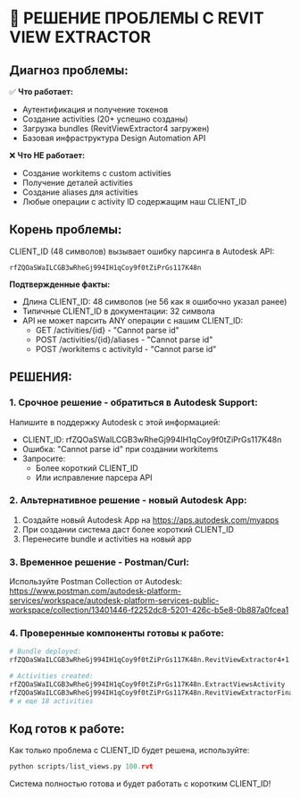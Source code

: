 # 🚨 РЕШЕНИЕ ПРОБЛЕМЫ С REVIT VIEW EXTRACTOR

## Диагноз проблемы:

✅ **Что работает:**
- Аутентификация и получение токенов
- Создание activities (20+ успешно созданы)
- Загрузка bundles (RevitViewExtractor4 загружен)
- Базовая инфраструктура Design Automation API

❌ **Что НЕ работает:**
- Создание workitems с custom activities
- Получение деталей activities
- Создание aliases для activities
- Любые операции с activity ID содержащим наш CLIENT_ID

## Корень проблемы:

CLIENT_ID (48 символов) вызывает ошибку парсинга в Autodesk API:
```
rfZQOaSWaILCGB3wRheGj994IH1qCoy9f0tZiPrGs117K48n
```


**Подтвержденные факты:**
- Длина CLIENT_ID: 48 символов (не 56 как я ошибочно указал ранее)
- Типичные CLIENT_ID в документации: 32 символа
- API не может парсить ANY операции с нашим CLIENT_ID:
  - GET /activities/{id} - "Cannot parse id"
  - POST /activities/{id}/aliases - "Cannot parse id"
  - POST /workitems с activityId - "Cannot parse id"

## РЕШЕНИЯ:

### 1. Срочное решение - обратиться в Autodesk Support:

Напишите в поддержку Autodesk с этой информацией:
- CLIENT_ID: rfZQOaSWaILCGB3wRheGj994IH1qCoy9f0tZiPrGs117K48n
- Ошибка: "Cannot parse id" при создании workitems
- Запросите:
  - Более короткий CLIENT_ID
  - Или исправление парсера API

### 2. Альтернативное решение - новый Autodesk App:

1. Создайте новый Autodesk App на https://aps.autodesk.com/myapps
2. При создании система даст более короткий CLIENT_ID
3. Перенесите bundle и activities на новый app

### 3. Временное решение - Postman/Curl:

Используйте Postman Collection от Autodesk:
https://www.postman.com/autodesk-platform-services/workspace/autodesk-platform-services-public-workspace/collection/13401446-f2252dc8-5201-426c-b5e8-0b887a0fcea1

### 4. Проверенные компоненты готовы к работе:

```bash
# Bundle deployed:
rfZQOaSWaILCGB3wRheGj994IH1qCoy9f0tZiPrGs117K48n.RevitViewExtractor4+1

# Activities created:
rfZQOaSWaILCGB3wRheGj994IH1qCoy9f0tZiPrGs117K48n.ExtractViewsActivity
rfZQOaSWaILCGB3wRheGj994IH1qCoy9f0tZiPrGs117K48n.RevitViewExtractorFinal
# и еще 18 activities
```

## Код готов к работе:

Как только проблема с CLIENT_ID будет решена, используйте:
```python
python scripts/list_views.py 100.rvt
```

Система полностью готова и будет работать с коротким CLIENT_ID!
